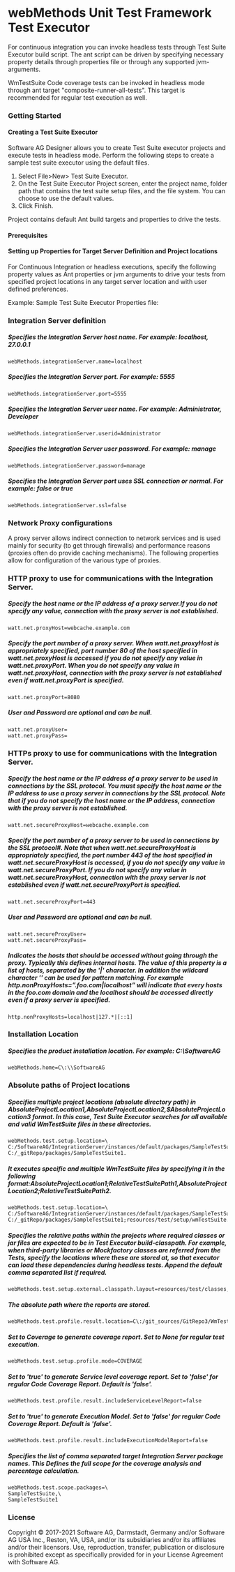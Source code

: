 # webMethods Unit Test Framework Test Executor


For continuous integration you can invoke headless tests through Test Suite Executor build script. The ant script can be driven by specifying necessary property details through properties file or through any supported jvm-arguments. 

WmTestSuite Code coverage tests can be invoked in headless mode through ant target "composite-runner-all-tests". This target is recommended for regular test execution as well.

### Getting Started


#### Creating a Test Suite Executor


Software AG Designer allows you to create Test Suite executor projects and execute tests in headless mode.
Perform the following steps to create a sample test suite executor using the default files.
1. Select File>New> Test Suite Executor.
2. On the Test Suite Executor Project screen, enter the project name, folder path that contains the test suite setup files, and the file system. You can choose to use the default values.
3. Click Finish.
  
Project contains default Ant build targets and properties to drive the tests.




#### Prerequisites


#### Setting up Properties for Target Server Definition and Project locations
For Continuous Integration or headless executions, specify the following property values as Ant properties or jvm arguments to drive your tests from specified project locations in any target server location and with user defined preferences.



Example: Sample Test Suite Executor Properties file:


### Integration Server definition

##### Specifies the Integration Server host name. For example: localhost, 27.0.0.1
	webMethods.integrationServer.name=localhost

##### Specifies the Integration Server port. For example: 5555
	webMethods.integrationServer.port=5555

##### Specifies the Integration Server user name. For example: Administrator, Developer
	webMethods.integrationServer.userid=Administrator

##### Specifies the Integration Server user password. For example: manage
	webMethods.integrationServer.password=manage

##### Specifies the Integration Server port uses SSL connection or normal. For example: false or true
	webMethods.integrationServer.ssl=false



### Network Proxy configurations

A proxy server allows indirect connection to network services and is used mainly for security (to get through firewalls) and performance reasons (proxies often do provide caching mechanisms). The following properties allow for configuration of the various type of proxies.

### HTTP proxy to use for communications with the Integration Server.

##### Specify the host name or the IP address of a proxy server.If you do not specify any value, connection with the proxy server is not established.
	watt.net.proxyHost=webcache.example.com
##### Specify the port number of a proxy server. When watt.net.proxyHost is appropriately specified, port number 80 of the host specified in watt.net.proxyHost is accessed if you do not specify any value in watt.net.proxyPort. When you do not specify any value in watt.net.proxyHost, connection with the proxy server is not established even if watt.net.proxyPort is specified.
	watt.net.proxyPort=8080

##### User and Password are optional and can be null.	
	watt.net.proxyUser=
	watt.net.proxyPass=

### HTTPs proxy to use for communications with the Integration Server.

##### Specify the host name or the IP address of a proxy server to be used in connections by the SSL protocol. You must specify the host name or the IP address to use a proxy server in connections by the SSL protocol. Note that if you do not specify the host name or the IP address, connection with the proxy server is not established.
	watt.net.secureProxyHost=webcache.example.com
##### Specify the port number of a proxy server to be used in connections by the SSL protocol#. Note that when watt.net.secureProxyHost is appropriately specified, the port number 443 of the host specified in watt.net.secureProxyHost is accessed, if you do not specify any value in watt.net.secureProxyPort. If you do not specify any value in watt.net.secureProxyHost, connection with the proxy server is not established even if watt.net.secureProxyPort is specified.
	watt.net.secureProxyPort=443

##### User and Password are optional and can be null.	
	watt.net.secureProxyUser=
	watt.net.secureProxyPass=


##### Indicates the hosts that should be accessed without going through the proxy. Typically this defines internal hosts. The value of this property is a list of hosts, separated by the '|' character. In addition the wildcard character '*' can be used for pattern matching. For example http.nonProxyHosts=”*.foo.com|localhost” will indicate that every hosts in the foo.com domain and the localhost should be accessed directly even if a proxy server is specified.
	http.nonProxyHosts=localhost|127.*|[::1]



### Installation Location

##### Specifies the product installation location. For example: C\:\\SoftwareAG
	webMethods.home=C\:\\SoftwareAG


### Absolute paths of Project locations

##### Specifies multiple project locations (absolute directory path) in $AbsoluteProjectLocation1,$AbsoluteProjectLocation2,$AbsoluteProjectLocation3 format. In this case, Test Suite Executor searches for all available and valid WmTestSuite files in these directories.
	webMethods.test.setup.location=\
	C:/SoftwareAG/IntegrationServer/instances/default/packages/SampleTestSuite,\
	C:/_gitRepo/packages/SampleTestSuite1.

##### It executes specific and multiple WmTestSuite files by specifying it in the following format:$AbsoluteProjectLocation1;$RelativeTestSuitePath1,$AbsoluteProjectLocation2;$RelativeTestSuitePath2.
	webMethods.test.setup.location=\
	C:/SoftwareAG/IntegrationServer/instances/default/packages/SampleTestSuite;resources/test/setup/wmTestSuite.xml,\
	C:/_gitRepo/packages/SampleTestSuite1;resources/test/setup/wmTestSuite.xml

##### Specifies the relative paths within the projects where required classes or jar files are expected to be in Test Executor build-classpath. For example, when third-party libraries or Mockfactory classes are referred from the Tests, specify the locations where these are stored at, so that executor can load these dependencies during headless tests. Append the default comma separated list if required.
	webMethods.test.setup.external.classpath.layout=resources/test/classes,resources/java/classes,resources/test/jars,resources/java/jars,resources/jars

##### The absolute path where the reports are stored.
	webMethods.test.profile.result.location=C\:/git_sources/GitRepo3/WmTestSuiteExecutor/test/reports/



##### Set to Coverage to generate coverage report. Set to None for regular test execution.
	webMethods.test.setup.profile.mode=COVERAGE

##### Set to 'true' to generate Service level coverage report. Set to 'false' for regular Code Coverage Report. Default is 'false'.
	webMethods.test.profile.result.includeServiceLevelReport=false

##### Set to 'true' to generate Execution Model. Set to 'false' for regular Code Coverage Report. Default is 'false'.
	webMethods.test.profile.result.includeExecutionModelReport=false


##### Specifies the list of comma separated target Integration Server package names. This Defines the full scope for the coverage analysis and percentage calculation.
	webMethods.test.scope.packages=\
	SampleTestSuite,\
	SampleTestSuite1






### License

Copyright &copy;  2017-2021 Software AG, Darmstadt, Germany and/or Software AG USA Inc., Reston, VA, USA, and/or its subsidiaries and/or its affiliates and/or their licensors. Use, reproduction, transfer, publication or disclosure is prohibited except as specifically provided for in your License Agreement with Software AG.